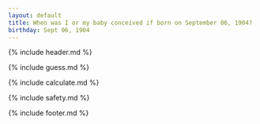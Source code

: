 ```yaml
---
layout: default
title: When was I or my baby conceived if born on September 06, 1904?
birthday: Sept 06, 1904
---
```


{% include header.md %}

{% include guess.md %}

{% include calculate.md %}

{% include safety.md %}

{% include footer.md %}




